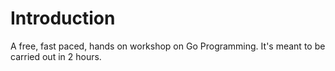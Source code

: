 Introduction
============

A free, fast paced, hands on workshop on Go Programming. It's meant to be carried out in 2 hours.
